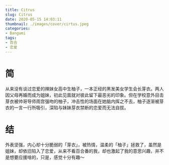 ```yaml
---
title: Citrus
slug: Citrus
date: 2020-05-15 14:03:11
thumbnail: ./images/cover/cirtus.jpeg
categories:
- Bangumi
tags:
- 百合
- 恋爱
---
```


# 简

从来没有谈过恋爱的辣妹女高中生柚子，一本正经的黑发美女学生会长芽衣。两人因父母再婚而成为姐妹，初此见面就对彼此留下最恶劣的印象。但在学校意外目击芽衣被帅哥导师雨宫强吻的柚子，冲击性的场面在她脑内挥之不去，柚子逐渐被芽衣的一言一行所吸引，深陷与妹妹芽衣禁断的恋爱而无法自拔。

# 结

外表坚强，内心却十分脆弱的「芽衣」，被热情，温柔的「柚子」拯救了，虽然是姐妹，却依旧陷入了恋爱，从来不看百合番的我，却也激起了我的意思兴趣，并不是想要应援啥的，只是，感觉十分有趣～
